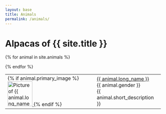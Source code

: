 ```yaml
---
layout: base
title: Animals
permalink: /animals/
---
```

<h1>Alpacas of {{ site.title }}</h1>

<table>
{% for animal in site.animals %}
        <tr>
          <td class="thumbnail">
            {% if animal.primary_image %}
              <a href="/animals/{{ animal.short_name }}.html">
                <img src="{{ site.url }}/media/{{ animal.primary_image }}"
                     alt="Picture of {{ animal.long_name }}"
                     class="thumbnail"
                     width="80" height="80">
              </a>
            {% endif %}
          </td>
          <td>
                <a href="/animals/{{ animal.short_name }}.html">
                {{ animal.long_name }} </a>
            <br>{{ animal.gender }}
            <br>{{ animal.short_description }}
          </td>
        </tr>

{% endfor %}
</table>
